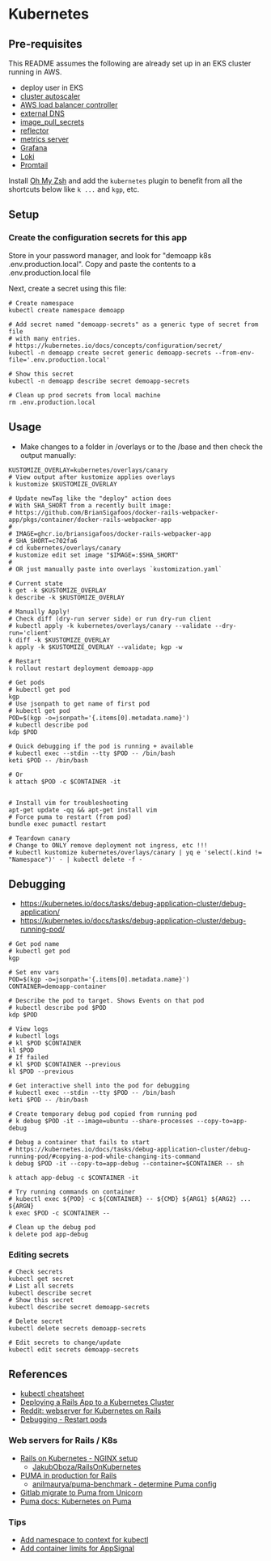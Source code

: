# Kubernetes

## Pre-requisites

This README assumes the following are already set up in an EKS cluster running in AWS.

- deploy user in EKS
- [cluster autoscaler](https://github.com/kubernetes/autoscaler)
- [AWS load balancer controller](https://github.com/kubernetes-sigs/aws-load-balancer-controller)
- [external DNS](https://github.com/kubernetes-sigs/aws-load-balancer-controller)
- [image_pull_secrets](https://kubernetes.io/docs/tasks/configure-pod-container/pull-image-private-registry/#create-a-pod-that-uses-your-secret)
- [reflector](https://github.com/emberstack/kubernetes-reflector)
- [metrics server](https://github.com/kubernetes-sigs/metrics-server/)
- [Grafana](https://github.com/grafana/grafana)
- [Loki](https://github.com/grafana/loki)
- [Promtail](https://grafana.com/docs/loki/latest/clients/promtail/)

Install [Oh My Zsh](https://ohmyz.sh/) and add the `kubernetes` plugin
to benefit from all the shortcuts below like `k ...` and `kgp`, etc.

## Setup

### Create the configuration secrets for this app

Store in your password manager, and look for "demoapp k8s .env.production.local".
Copy and paste the contents to a .env.production.local file

Next, create a secret using this file:

```shell
# Create namespace
kubectl create namespace demoapp

# Add secret named "demoapp-secrets" as a generic type of secret from file
# with many entries.
# https://kubernetes.io/docs/concepts/configuration/secret/
kubectl -n demoapp create secret generic demoapp-secrets --from-env-file='.env.production.local'

# Show this secret
kubectl -n demoapp describe secret demoapp-secrets

# Clean up prod secrets from local machine
rm .env.production.local
```

## Usage

- Make changes to a folder in /overlays or to the /base and then check the output manually:

```shell
KUSTOMIZE_OVERLAY=kubernetes/overlays/canary
# View output after kustomize applies overlays
k kustomize $KUSTOMIZE_OVERLAY

# Update newTag like the "deploy" action does
# With SHA_SHORT from a recently built image:
# https://github.com/BrianSigafoos/docker-rails-webpacker-app/pkgs/container/docker-rails-webpacker-app
#
# IMAGE=ghcr.io/briansigafoos/docker-rails-webpacker-app
# SHA_SHORT=c702fa6
# cd kubernetes/overlays/canary
# kustomize edit set image "$IMAGE=:$SHA_SHORT"
#
# OR just manually paste into overlays `kustomization.yaml`

# Current state
k get -k $KUSTOMIZE_OVERLAY
k describe -k $KUSTOMIZE_OVERLAY

# Manually Apply!
# Check diff (dry-run server side) or run dry-run client
# kubectl apply -k kubernetes/overlays/canary --validate --dry-run='client'
k diff -k $KUSTOMIZE_OVERLAY
k apply -k $KUSTOMIZE_OVERLAY --validate; kgp -w

# Restart
k rollout restart deployment demoapp-app

# Get pods
# kubectl get pod
kgp
# Use jsonpath to get name of first pod
# kubectl get pod
POD=$(kgp -o=jsonpath='{.items[0].metadata.name}')
# kubectl describe pod
kdp $POD

# Quick debugging if the pod is running + available
# kubectl exec --stdin --tty $POD -- /bin/bash
keti $POD -- /bin/bash

# Or
k attach $POD -c $CONTAINER -it


# Install vim for troubleshooting
apt-get update -qq && apt-get install vim
# Force puma to restart (from pod)
bundle exec pumactl restart

# Teardown canary
# Change to ONLY remove deployment not ingress, etc !!!
# kubectl kustomize kubernetes/overlays/canary | yq e 'select(.kind != "Namespace")' - | kubectl delete -f -
```

## Debugging

- https://kubernetes.io/docs/tasks/debug-application-cluster/debug-application/
- https://kubernetes.io/docs/tasks/debug-application-cluster/debug-running-pod/

```shell
# Get pod name
# kubectl get pod
kgp

# Set env vars
POD=$(kgp -o=jsonpath='{.items[0].metadata.name}')
CONTAINER=demoapp-container

# Describe the pod to target. Shows Events on that pod
# kubectl describe pod $POD
kdp $POD

# View logs
# kubectl logs
# kl $POD $CONTAINER
kl $POD
# If failed
# kl $POD $CONTAINER --previous
kl $POD --previous

# Get interactive shell into the pod for debugging
# kubectl exec --stdin --tty $POD -- /bin/bash
keti $POD -- /bin/bash

# Create temporary debug pod copied from running pod
# k debug $POD -it --image=ubuntu --share-processes --copy-to=app-debug

# Debug a container that fails to start
# https://kubernetes.io/docs/tasks/debug-application-cluster/debug-running-pod/#copying-a-pod-while-changing-its-command
k debug $POD -it --copy-to=app-debug --container=$CONTAINER -- sh

k attach app-debug -c $CONTAINER -it

# Try running commands on container
# kubectl exec ${POD} -c ${CONTAINER} -- ${CMD} ${ARG1} ${ARG2} ... ${ARGN}
k exec $POD -c $CONTAINER --

# Clean up the debug pod
k delete pod app-debug
```

### Editing secrets

```shell
# Check secrets
kubectl get secret
# List all secrets
kubectl describe secret
# Show this secret
kubectl describe secret demoapp-secrets

# Delete secret
kubectl delete secrets demoapp-secrets

# Edit secrets to change/update
kubectl edit secrets demoapp-secrets
```

## References

- [kubectl cheatsheet](https://kubernetes.io/docs/reference/kubectl/cheatsheet/)
- [Deploying a Rails App to a Kubernetes Cluster](https://www.civo.com/learn/deploying-a-rails-app-to-a-kubernetes-cluster)
- [Reddit: webserver for Kubernetes on Rails](https://www.reddit.com/r/rails/comments/ibhhij/which_web_server_is_best_to_run_kubernetes_for/)
- [Debugging - Restart pods](https://linuxhandbook.com/restart-pod-kubernetes/)

### Web servers for Rails / K8s

- [Rails on Kubernetes - NGINX setup](https://dev.lambdacu.be/blog/rails-on-kubernetes/)
  - [JakubOboza/RailsOnKubernetes](https://github.com/JakubOboza/RailsOnKubernetes)
- [PUMA in production for Rails](https://dev.to/anilmaurya/why-to-use-puma-in-production-for-your-rails-app-44ga)
  - [anilmaurya/puma-benchmark - determine Puma config](https://github.com/anilmaurya/puma-benchmark)
- [Gitlab migrate to Puma from Unicorn](https://about.gitlab.com/blog/2020/07/08/migrating-to-puma-on-gitlab/)
- [Puma docs: Kubernetes on Puma](https://github.com/puma/puma/blob/master/docs/kubernetes.md)

### Tips

- [Add namespace to context for kubectl](https://www.kubernet.dev/set-a-default-namespace-for-kubectl/)
- [Add container limits for AppSignal](https://docs.appsignal.com/metrics/host-metrics/containers.html#container-limits)
